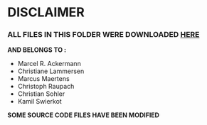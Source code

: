 # DISCLAIMER
### ALL FILES IN THIS FOLDER WERE DOWNLOADED [HERE](https://cs.uni-paderborn.de/cuk/forschung/abgeschlossene-projekte/dfg-schwerpunktprogramm-1307/streamkm/)
**AND BELONGS TO :**
* Marcel R. Ackermann
* Christiane Lammersen
* Marcus Maertens
* Christoph Raupach
* Christian Sohler
* Kamil Swierkot

**SOME SOURCE CODE FILES HAVE BEEN MODIFIED**